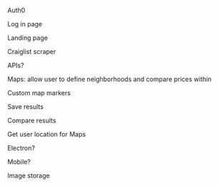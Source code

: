 Auth0

Log in page

Landing page

Craiglist scraper

APIs?

Maps: allow user to define neighborhoods and compare prices within

Custom map markers

Save results

Compare results

Get user location for Maps


Electron?

Mobile?

Image storage
